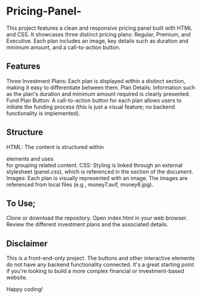 # Pricing-Panel-
This project features a clean and responsive pricing panel built with HTML and CSS. It showcases three distinct pricing plans: Regular, Premium, and Executive. Each plan includes an image, key details such as duration and minimum amount, and a call-to-action button.

## Features
Three Investment Plans: Each plan is displayed within a distinct section, making it easy to differentiate between them.
Plan Details: Information such as the plan's duration and minimum amount required is clearly presented.
Fund Plan Button: A call-to-action button for each plan allows users to initiate the funding process (this is just a visual feature; no backend functionality is implemented).

## Structure
HTML: The content is structured within <div> elements and uses <section> for grouping related content.
CSS: Styling is linked through an external stylesheet (panel.css), which is referenced in the <head> section of the document.
Images: Each plan is visually represented with an image. The images are referenced from local files (e.g., money7.avif, money6.jpg).

## To Use;
Clone or download the repository.
Open index.html in your web browser.
Review the different investment plans and the associated details.

## Disclaimer
This is a front-end-only project. The buttons and other interactive elements do not have any backend functionality connected. It's a great starting point if you're looking to build a more complex financial or investment-based website.

Happy coding!
